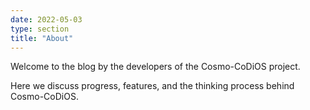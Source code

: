 ```yaml
---
date: 2022-05-03
type: section
title: "About"
---
```


Welcome to the blog by the developers of the Cosmo-CoDiOS project.

Here we discuss progress, features, and the thinking process behind Cosmo-CoDiOS.
